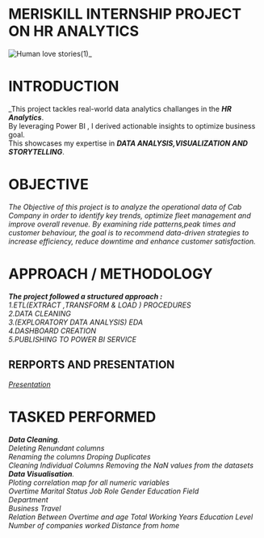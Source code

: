 # MERISKILL INTERNSHIP PROJECT ON HR ANALYTICS 
![Human love stories(1)](https://github.com/user-attachments/assets/9c5274c7-db3f-4e6e-80d1-67abb29f6351)_

# INTRODUCTION  
_This project tackles real-world data analytics challanges in the **_HR Analytics_**.  
By leveraging Power BI , I derived actionable insights to optimize business goal.  
This showcases my expertise in **_DATA ANALYSIS,VISUALIZATION  AND  
STORYTELLING_**.

# OBJECTIVE
_The Objective of this project is to analyze the operational data of Cab Company in order to identify 
key trends, optimize fleet management and improve overall revenue. By examining ride patterns,peak times 
and customer behaviour, the goal is to recommend data-driven strategies to increase efficiency, reduce downtime 
and enhance customer satisfaction._

# APPROACH / METHODOLOGY
_**The project followed a structured approach :**_  
_1.ETL(EXTRACT ,TRANSFORM & LOAD ) PROCEDURES_  
_2.DATA CLEANING_  
_3.(EXPLORATORY DATA ANALYSIS) EDA_  
_4.DASHBOARD CREATION_  
_5.PUBLISHING TO POWER BI SERVICE_

## RERPORTS AND PRESENTATION   
_[Presentation](https://drive.google.com/file/d/16A8oQG9qwqju-Ogz4EI6gviwUHrz7-eH/view?usp=drivesdk )_  

# TASKED PERFORMED
_**Data Cleaning**._  
_Deleting Renundant columns  
Renaming the columns 
Droping Duplicates  
Cleaning Individual Columns 
Removing the NaN values from the datasets_  
_**Data Visualisation**._  
_Ploting correlation map for all numeric variables  
Overtime
Marital Status
Job Role 
Gender 
Education Field   
Department   
Business Travel   
Relation Between Overtime and age 
Total Working Years 
Education Level  
Number of companies worked
Distance from home_
